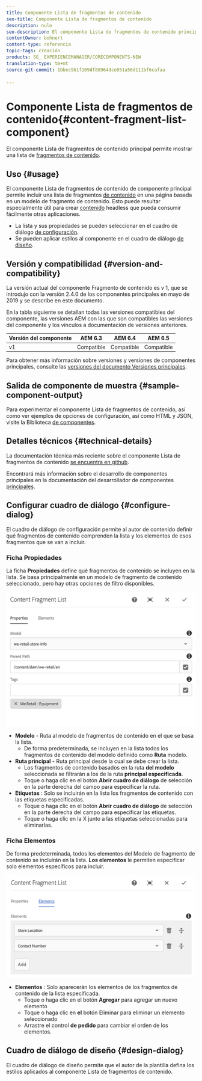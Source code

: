 ```yaml
---
title: Componente Lista de fragmentos de contenido
seo-title: Componente Lista de fragmentos de contenido
description: nulo
seo-description: El componente Lista de fragmentos de contenido principal permite mostrar una lista de fragmentos de contenido.
contentOwner: bohnert
content-type: referencia
topic-tags: creación
products: SG_ EXPERIENCEMANAGER/CORECOMPONENTS-NEW
translation-type: tm+mt
source-git-commit: 1bbec9b1f109df88964dce051a58d111bf6cafaa

---
```



# Componente Lista de fragmentos de contenido{#content-fragment-list-component}

El componente Lista de fragmentos de contenido principal permite mostrar una lista de [fragmentos de contenido](https://helpx.adobe.com/experience-manager/6-5/assets/using/content-fragments.html).

## Uso {#usage}

El componente Lista de fragmentos de contenido de componente principal permite incluir una lista de fragmentos [de contenido](https://helpx.adobe.com/experience-manager/6-5/assets/using/content-fragments.html) en una página basada en un modelo de fragmento de contenido. Esto puede resultar especialmente útil para crear [contenido](https://helpx.adobe.com/experience-manager/6-5/sites/developing/user-guide.html?topic=/experience-manager/6-5/sites/developing/morehelp/headless.ug.js) headless que pueda consumir fácilmente otras aplicaciones.

* La lista y sus propiedades se pueden seleccionar en el cuadro de diálogo [de configuración](#configure-dialog).
* Se pueden aplicar estilos al componente en el cuadro de diálogo [de diseño](#design-dialog).

## Versión y compatibilidad {#version-and-compatibility}

La versión actual del componente Fragmento de contenido es v 1, que se introdujo con la versión 2.4.0 de los componentes principales en mayo de 2019 y se describe en este documento.

En la tabla siguiente se detallan todas las versiones compatibles del componente, las versiones AEM con las que son compatibles las versiones del componente y los vínculos a documentación de versiones anteriores.

| Versión del componente | AEM 6.3 | AEM 6.4 | AEM 6.5 |
|--- |--- |--- |---|
| v1 | Compatible | Compatible | Compatible |

Para obtener más información sobre versiones y versiones de componentes principales, consulte las [versiones del documento Versiones principales](versions.md).

## Salida de componente de muestra {#sample-component-output}

Para experimentar el componente Lista de fragmentos de contenido, así como ver ejemplos de opciones de configuración, así como HTML y JSON, visite la Biblioteca [de componentes](http://opensource.adobe.com/aem-core-wcm-components/library/content-fragment-list.html).

## Detalles técnicos {#technical-details}

La documentación técnica más reciente sobre el componente Lista de fragmentos de contenido [se encuentra en github](https://github.com/adobe/aem-core-wcm-components/blob/master/content/src/content/jcr_root/apps/core/wcm/components/contentfragmentlist/v1/contentfragmentlist).

Encontrará más información sobre el desarrollo de componentes principales en la documentación del desarrollador de componentes [principales](developing.md).

## Configurar cuadro de diálogo {#configure-dialog}

El cuadro de diálogo de configuración permite al autor de contenido definir qué fragmentos de contenido comprenden la lista y los elementos de esos fragmentos que se van a incluir.

### Ficha Propiedades

La ficha **Propiedades** define qué fragmentos de contenido se incluyen en la lista. Se basa principalmente en un modelo de fragmento de contenido seleccionado, pero hay otras opciones de filtro disponibles.

![](assets/screen-shot-2019-05-08-10.47.19.png)

* **Modelo** - Ruta al modelo de fragmentos de contenido en el que se basa la lista.
   * De forma predeterminada, se incluyen en la lista todos los fragmentos de contenido del modelo definido como **Ruta** modelo.
* **Ruta principal** - Ruta principal desde la cual se debe crear la lista.
   * Los fragmentos de contenido basados en la ruta **del modelo** seleccionada se filtrarán a los de la ruta **principal especificada**.
   * Toque o haga clic en el botón **Abrir cuadro de diálogo** de selección en la parte derecha del campo para especificar la ruta.
* **Etiquetas** : Solo se incluirán en la lista los fragmentos de contenido con las etiquetas especificadas.
   * Toque o haga clic en el botón **Abrir cuadro de diálogo** de selección en la parte derecha del campo para especificar las etiquetas.
   * Toque o haga clic en la X junto a las etiquetas seleccionadas para eliminarlas.


### Ficha Elementos

De forma predeterminada, todos los elementos del Modelo de fragmento de contenido se incluirán en la lista. **Los elementos** le permiten especificar solo elementos específicos para incluir.

![](assets/screen-shot-2019-05-08-10.47.34.png)

* **Elementos** : Solo aparecerán los elementos de los fragmentos de contenido de la lista especificada.
   * Toque o haga clic en el botón **Agregar** para agregar un nuevo elemento
   * Toque o haga clic en **el** botón Eliminar para eliminar un elemento seleccionado
   * Arrastre el control **de pedido** para cambiar el orden de los elementos.

## Cuadro de diálogo de diseño {#design-dialog}

El cuadro de diálogo de diseño permite que el autor de la plantilla defina los estilos aplicados al componente Lista de fragmentos de contenido.
